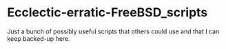 # Ecclectic-erratic-FreeBSD_scripts
Just a bunch of possibly useful scripts that others could use and that I can keep backed-up here.

